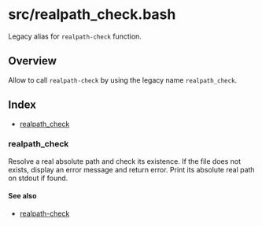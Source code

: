 # src/realpath_check.bash

Legacy alias for `realpath-check` function.

## Overview

Allow to call `realpath-check` by using the legacy name `realpath_check`.

## Index

* [realpath_check](#realpath_check)

### realpath_check

Resolve a real absolute path and check its existence.
If the file does not exists, display an error message and return error.
Print its absolute real path on stdout if found.

#### See also

* [realpath-check](./realpath-check.md#realpath-check)

